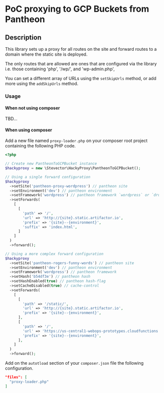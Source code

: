 # PoC proxying to GCP Buckets from Pantheon

## Description

This library sets up a proxy for all routes on the site and forward routes to a domain where the static site is deployed.

The only routes that are allowed are ones that are configured via the library i.e. those containing 'php', '/wp/', and 'wp-admin.php',

You can set a different array of URLs using the `setSkipUrls` method, or add more using the `addSkipUrls` method.

### Usage

#### When not using composer

TBD...

#### When using composer

Add a new file named `proxy-loader.php` on your composer root project containing the following PHP code.

```php
<?php

// Create new PantheonToGCPBucket instance
$hackyproxy = new \Stevector\HackyProxy\PantheonToGCPBucket();

// Using a single forward configuration
$hackyproxy
  ->setSite('pantheon-proxy-wordpress') // pantheon site
  ->setEnvironment('dev') // pantheon environment
  ->setFramework('wordpress') // pantheon framework `wordpress` or `drupal`
  ->setForwards(
    [
      [
        'path' => '/',
        'url' => 'http://{site}.static.artifactor.io',
        'prefix' => '{site}--{environment}',
        'suffix' => 'index.html',
      ]
    ]
  )
  ->forward();

// Using a more complex forward configuration
$hackyproxy
  ->setSite('pantheon-rogers-funny-words') // pantheon site
  ->setEnvironment('dev') // pantheon environment
  ->setFramework('wordpress') // pantheon framework
  ->setHash('b54df3e') // pantheon hash
  ->setHashEnabled(true) // pantheon hash-flag
  ->setCacheDisabled(true) // cache-control
  ->setForwards(
    [
      [
        'path' => '/static/',
        'url' => 'http://{site}.static.artifactor.io',
        'prefix' => '{site}--{environment}',
      ],
      [
        'path' => '/',
        'url' => 'https://us-central1-webops-prototypes.cloudfunctions.net',
        'prefix' => '{site}--{environment}',
      ],
    ]
  )
  ->forward();
```

Add on the `autotload` section of your `composer.json` file the following configuration.

```json
"files": [
  "proxy-loader.php"
]
```
